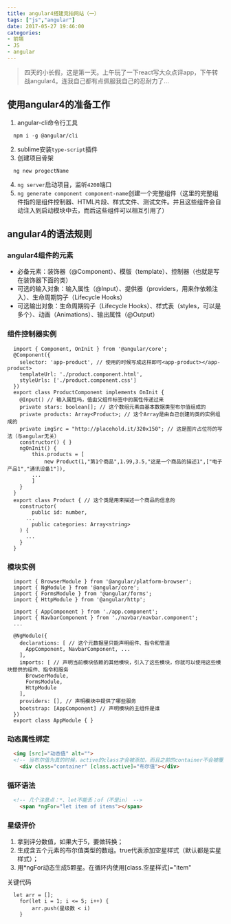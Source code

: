 ```yaml
---
title: angular4搭建竞拍网站（一）
tags: ["js","angular"]
date: 2017-05-27 19:46:00
categories:
- 前端
- JS
- angular
---
```

> 四天的小长假，这是第一天。上午玩了一下react写大众点评app，下午转战angular4。连我自己都有点佩服我自己的忍耐力了...

<!-- more -->
## 使用angular4的准备工作
1. angular-cli命令行工具
```shell
  npm i -g @angular/cli
```
2. sublime安装`type-script`插件
3. 创建项目骨架
```shell
  ng new progectName
```
4. `ng server`启动项目，监听`4200`端口
5. `ng generate component component-name`创建一个完整组件（这里的完整组件指的是组件控制器、HTML片段、样式文件、测试文件。并且这些组件会自动注入到启动模块中去，而后这些组件可以相互引用了）

## angular4的语法规则
### angular4组件的元素
- 必备元素：装饰器（@Component）、模版（template）、控制器（也就是写在装饰器下面的类）
- 可选的输入对象：输入属性（@Input）、提供器（providers，用来作依赖注入）、生命周期钩子（Lifecycle Hooks）
- 可选输出对象：生命周期钩子（Lifecycle Hooks）、样式表（styles，可以是多个）、动画（Animations）、输出属性（@Output）

### 组件控制器实例
```JS
  import { Component, OnInit } from '@angular/core';
  @Component({
    selector: 'app-product', // 使用的时候写成这样即可<app-product></app-product>
    templateUrl: './product.component.html',
    styleUrls: ['./product.component.css']
  })
  export class ProductComponent implements OnInit {
    @Input() // 输入属性吗，值由父组件标签中的属性传递过来
    private stars: boolean[]; // 这个数组元素由基本数据类型布尔值组成的
  	private products: Array<Product>; // 这个Array是由自己创建的类的实例组成的
    private imgSrc = "http://placehold.it/320x150"; // 这是图片占位符的写法（与angular无关）
    constructor() { }
    ngOnInit() {
    	this.products = [
    		new Product(1,"第1个商品",1.99,3.5,"这是一个商品的描述1",["电子产品1","通讯设备1"]),
        ...
    	]
    }
  }
  export class Product { // 这个类是用来描述一个商品的信息的
  	constructor(
  		public id: number,
      ...
  		public categories: Array<string>
  	) {
      ...
  	}
  }
```
### 模块实例
```JS
  import { BrowserModule } from '@angular/platform-browser';
  import { NgModule } from '@angular/core';
  import { FormsModule } from '@angular/forms';
  import { HttpModule } from '@angular/http';

  import { AppComponent } from './app.component';
  import { NavbarComponent } from './navbar/navbar.component';
  ...

  @NgModule({
    declarations: [ // 这个元数据里只能声明组件、指令和管道
      AppComponent, NavbarComponent, ...
    ],
    imports: [ // 声明当前模块依赖的其他模块，引入了这些模块，你就可以使用这些模块提供的组件、指令和服务
      BrowserModule,
      FormsModule,
      HttpModule
    ],
    providers: [], // 声明模块中提供了哪些服务
    bootstrap: [AppComponent] // 声明模块的主组件是谁
  })
  export class AppModule { }
```
### 动态属性绑定
```html
  <img [src]="动态值" alt="">
  <!-- 当布尔值为真的时候，active的class才会被添加，而且之前的container不会被覆盖 -->
	<div class="container" [class.active]="布尔值"></div>
```
### 循环语法
```html
  <!-- 几个注意点：*、let不能丢；of（不是in） -->
	<span *ngFor="let item of items"></span>
```
### 星级评价
1. 拿到评分数值，如果大于5，要做转换；
2. 生成含五个元素的布尔值类型的数组。true代表添加空星样式（默认都是实星样式）；
3. 用*ngFor动态生成5颗星。在循环内使用[class.空星样式]="item"

关键代码
```JS
  let arr = [];
	for(let i = 1; i <= 5; i++) {
		arr.push(星级数 < i)
	}
```

